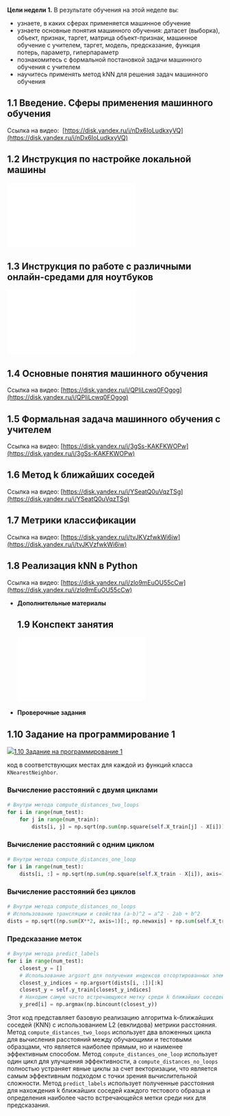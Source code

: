 **Цели недели 1.**
   В результате обучения на этой неделе вы: 

- узнаете, в каких сферах применяется машинное обучение
- узнаете основные понятия машинного обучения: датасет (выборка), объект, признак, таргет, матрица объект-признак, машинное обучение с учителем, таргет, модель, предсказание, функция потерь, параметр, гиперпараметр
- познакомитесь с формальной постановкой задачи машинного обучения с учителем
- научитесь применять метод kNN для решения задач машинного обучения

## 1.1 Введение. Сферы применения машинного обучения

Ссылка на видео: 
[https://disk.yandex.ru/i/nDx6IoLudkxyVQ](https://disk.yandex.ru/i/nDx6IoLudkxyVQ)

## 1.2 Инструкция по настройке локальной машины

![](assets/1.2.Инструкция%20по%20настройке%20локальной%20машины.pdf)

## 1.3 Инструкция по работе с различными онлайн-средами для ноутбуков

![](assets/1.3.Инструкция%20по%20работе%20с%20различными%20онлайн-средами%20для%20ноутбуков.pdf)


## 1.4 Основные понятия машинного обучения

Ссылка на видео: [https://disk.yandex.ru/i/QPIiLcwq0FOgog](https://disk.yandex.ru/i/QPIiLcwq0FOgog)  

## 1.5 Формальная задача машинного обучения с учителем

Ссылка на видео: [https://disk.yandex.ru/i/3gSs-KAKFKWOPw](https://disk.yandex.ru/i/3gSs-KAKFKWOPw)  

## 1.6 Метод k ближайших соседей

Ссылка на видео: [https://disk.yandex.ru/i/YSeatQ0uVqzTSg](https://disk.yandex.ru/i/YSeatQ0uVqzTSg)  

## 1.7 Метрики классификации

Ссылка на видео: [https://disk.yandex.ru/i/tvJKVzfwkWi6iw](https://disk.yandex.ru/i/tvJKVzfwkWi6iw)  

## 1.8 Реализация kNN в Python
Ссылка на видео: [https://disk.yandex.ru/i/zlo9mEuOU55cCw](https://disk.yandex.ru/i/zlo9mEuOU55cCw)  

- **Дополнительные материалы**
  ## 1.9 Конспект занятия
  
  ![](1.9.Конспект%20(Модуль%204%20Неделя%201).pdf)  
  
- **Проверочные задания**

## 1.10 Задание на программирование 1

[![](https://lms.mipt.ru/theme/image.php/boost/assign/1707999229/icon)1.10 Задание на программирование 1](https://lms.mipt.ru/mod/assign/view.php?id=142633)

код в соответствующих местах для каждой из функций класса `KNearestNeighbor`.

### Вычисление расстояний с двумя циклами

```python
# Внутри метода compute_distances_two_loops
for i in range(num_test):
    for j in range(num_train):
        dists[i, j] = np.sqrt(np.sum(np.square(self.X_train[j] - X[i])))

```

### Вычисление расстояний с одним циклом

```python
# Внутри метода compute_distances_one_loop
for i in range(num_test):
    dists[i, :] = np.sqrt(np.sum(np.square(self.X_train - X[i]), axis=1))
```

### Вычисление расстояний без циклов

```python
# Внутри метода compute_distances_no_loops
# Использование трансляции и свойства (a-b)^2 = a^2 - 2ab + b^2
dists = np.sqrt((np.sum(X**2, axis=1)[:, np.newaxis] + np.sum(self.X_train**2, axis=1)) - 2 * np.dot(X, self.X_train.T))

```

### Предсказание меток

```python
# Внутри метода predict_labels
for i in range(num_test):
    closest_y = []
    # Использование argsort для получения индексов отсортированных элементов
    closest_y_indices = np.argsort(dists[i, :])[:k]
    closest_y = self.y_train[closest_y_indices]
    # Находим самую часто встречающуюся метку среди k ближайших соседей
    y_pred[i] = np.argmax(np.bincount(closest_y))

```

Этот код представляет базовую реализацию алгоритма k-ближайших соседей (KNN) с использованием L2 (евклидова) метрики расстояния. Метод `compute_distances_two_loops` использует два вложенных цикла для вычисления расстояний между обучающими и тестовыми образцами, что является наиболее прямым, но и наименее эффективным способом. Метод `compute_distances_one_loop` использует один цикл для улучшения эффективности, а `compute_distances_no_loops` полностью устраняет явные циклы за счет векторизации, что является самым эффективным подходом с точки зрения вычислительной сложности. Метод `predict_labels` использует полученные расстояния для нахождения k ближайших соседей каждого тестового образца и определения наиболее часто встречающейся метки среди них для предсказания.

